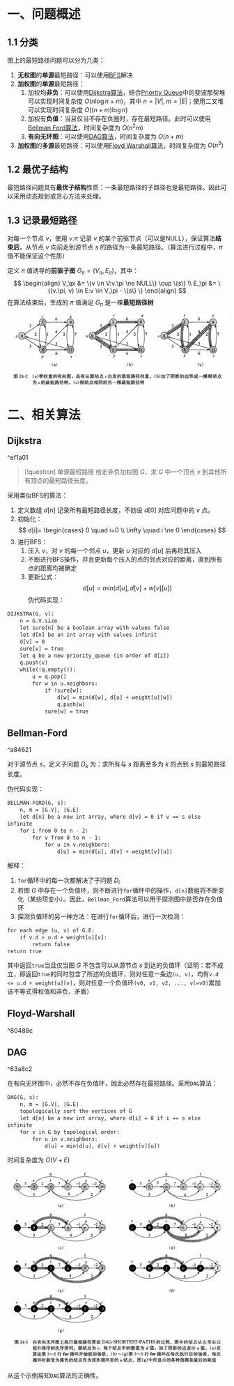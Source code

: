 # 一、问题概述

## 1.1 分类

图上的最短路径问题可以分为几类：
1. **无权图**的**单源**最短路径：可以使用[BFS](Algorithm/Graph/Search%20Algorithm.md#^ed7fd0)解决
2. **加权图**的**单源**最短路径：
	1. 加权均**非负**：可以使用[Dijkstra算法](Algorithm/Graph/Shortest%20Path.md#^ef1a01)，结合[Priority Queue](Coding%20Languages/C++/Data%20Structure/Tree/Priority%20Queue.md)中的斐波那契堆可以实现时间复杂度 $O(n\log n + m)$，其中 $n=|V|, m=|E|$；使用二叉堆可以实现时间复杂度 $O((n + m)\log n)$
	2. 加权有**负值**：当且仅当不存在负圈时，存在最短路径。此时可以使用[Bellman Ford算法](Algorithm/Graph/Shortest%20Path.md#^a84621)，时间复杂度为 $O(n^2m)$
	3. **有向无环图**：可以使用[DAG算法](Algorithm/Graph/Shortest%20Path.md#^63a8c2)，时间复杂度为 $O(n + m)$
3. **加权图**的**多源**最短路径：可以使用[Floyd Warshall算法](Algorithm/Graph/Shortest%20Path.md#^80488c)，时间复杂度为 $O(n^3)$

## 1.2 最优子结构

最短路径问题具有**最优子结构**性质：一条最短路径的子路径也是最短路径。因此可以采用动态规划或贪心方法来处理。

## 1.3 记录最短路径

对每一个节点 $v$，使用 $v.\pi$ 记录 $v$ 的某个前驱节点（可以是NULL），保证算法**结束后**，从节点 $v$ 向前走到源节点 $s$ 的路径为一条最短路径。（算法进行过程中，$\pi$ 值不能保证这个性质）

定义 $\pi$ 值诱导的**前驱子图** $G_\pi=(V_\pi, E_\pi)$，其中：
$$
\begin{align}
V_\pi &= \{v \in V:v.\pi \ne NULL\} \cup \{s\} \\
E_\pi &= \{(v.\pi, v) \in E:v \in V_\pi - \{s\} \}
\end{align}
$$
在算法结束后，生成的 $\pi$ 值满足 $G_\pi$ 是一棵**最短路径树**

![最短路径树](01%20attachment/最短路径树.png)

# 二、相关算法

## Dijkstra

^ef1a01

> [!question] 单源最短路径
> 给定非负加权图 $G$，求 $G$ 中一个顶点 $v$ 到其他所有顶点的最短路径长度。

采用类似BFS的算法：
1. 定义数组 $d[n]$ 记录所有最短路径长度，不妨设 $d[0]$ 对应问题中的 $v$ 点。
2. 初始化：
$$
d[i]=
\begin{cases}
0 \quad i=0 \\
\infty \quad i \ne 0
\end{cases}
$$
3. 进行BFS：
	1. 压入 $v$，对 $v$ 的每一个邻点 $u$，更新 $u$ 对应的 $d[u]$ 后再将其压入
	2. 不断进行BFS操作，并且更新每个压入的点的邻点对应的距离，直到所有点的距离均被确定
	3. 更新公式：
$$
d[u]=min(d[u], d[v] + w[v][u])
$$
伪代码实现：
```pseudo
DIJKSTRA(G, v):
	n = G.V.size
	let sure[n] be a boolean array with values false
	let d[n] be an int array with values infinit
	d[v] = 0
	sure[v] = true
	let q be a new priority_queue (in order of d[i])
	q.push(v)
	while(!q.empty()):
		u = q.pop()
		for w in u.neighbors:
			if !sure[w]:
				d[w] = min(d[w], d[u] + weight[u][w])
				q.push(w)
			sure[w] = true
```

## Bellman-Ford

^a84621

对于源节点 $s$，定义子问题 $D_k$ 为：求所有与 $s$ 距离至多为 $k$ 的点到 $s$ 的最短路径长度。

伪代码实现：
```pseudo
BELLMAN-FORD(G, s):
	n, m = |G.V|, |G.E|
	let d[n] be a new int array, where d[v] = 0 if v == s else infinite
	for i from 0 to n - 2:
		for v from 0 to n - 1:
			for u in v.neighbors:
				d[u] = min(d[u], d[v] + weight[v][u])
```
解释：
1. `for`循环中的每一次都解决了子问题 $D_i$
2. 若图 $G$ 中存在一个负值环，则不断进行`for`循环中的操作，`d[n]`数组将不断变化（某些项变小）。因此，`Bellman_Ford`算法可以用于探测图中是否存在负值环
3. 探测负值环的另一种方法：在进行`for`循环后，进行一次检测：
```pseudo
for each edge (u, v) of G.E:
	if v.d > u.d + weight[u][v]:
		return false
return true
```
其中返回`true`当且仅当图 $G$ 不包含可以从源节点 $s$ 到达的负值环（证明：若不成立，即返回`true`的同时包含了所述的负值环，则对任意一条边`(u, v)`，均有`v.d <= u.d + weight[u][v]`，则对任意一个负值环`(v0, v1, v2, ..., vl=v0)`累加该不等式得权值和非负，矛盾）

## Floyd-Warshall

^80488c

## DAG

^63a8c2

在有向无环图中，必然不存在负值环，因此必然存在最短路径。采用`DAG`算法：
```pseudo
DAG(G, s):
	n, m = |G.V|, |G.E|
	topologically sort the vertices of G
	let d[n] be a new int array, where d[i] = 0 if i == s else infinite
	for v in G by topological order:
		for u in v.neighbors:
			d[u] = min(d[u], d[v] + weight[v][u])
```

时间复杂度为 $O(V + E)$

![DAG算法](01%20attachment/DAG算法.png)

从这个示例易知`DAG`算法的正确性。
